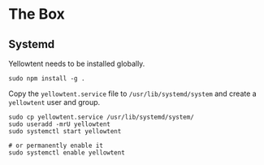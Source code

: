 The Box
=======

Systemd
-------

Yellowtent needs to be installed globally.

```
sudo npm install -g .
```

Copy the `yellowtent.service` file to `/usr/lib/systemd/system` and create a `yellowtent` user and group.

```
sudo cp yellowtent.service /usr/lib/systemd/system/
sudo useradd -mrU yellowtent
sudo systemctl start yellowtent

# or permanently enable it
sudo systemctl enable yellowtent
```
